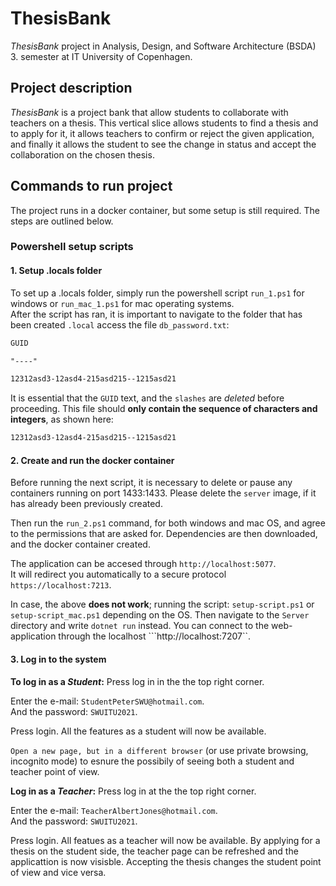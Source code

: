 # ThesisBank

_ThesisBank_ project in Analysis, Design, and Software Architecture (BSDA) 3. semester at IT University of Copenhagen.

## Project description

_ThesisBank_ is a project bank that allow students to collaborate with teachers on a thesis. 
This vertical slice allows students to find a thesis and to apply for it, 
it allows teachers to confirm or reject the given application,
and finally it allows the student to see the change in status and accept the collaboration on the chosen thesis. 

## Commands to run project
The project runs in a docker container, but some setup is still required.
The steps are outlined below.

### Powershell setup scripts
  
#### **1. Setup .locals folder**

To set up a .locals folder, simply run the powershell script   ```run_1.ps1``` for windows or ```run_mac_1.ps1```  for mac operating systems.<br>
After the script has ran, it is important to navigate to the folder that has been created ```.local``` access the file ```db_password.txt```:
  ```txt
  GUID

"----"

12312asd3-12asd4-215asd215--1215asd21
```

It is essential that the `GUID` text, and the `slashes` are _deleted_ before proceeding. This file should **only contain the sequence of characters and integers**, 
as shown here:

```txt
12312asd3-12asd4-215asd215--1215asd21
```

#### **2. Create and run the docker container**

Before running the next script, it is necessary to delete or pause any containers running on port 1433:1433.
Please delete the `server` image, if it has already been previously created.

Then run the  ```run_2.ps1``` command, for both windows and mac OS, and agree to the permissions that are asked for. 
Dependencies are then downloaded, and the docker container created.

The application can be accesed through  ```http://localhost:5077```.<br>
It will redirect you automatically to a secure protocol ```https://localhost:7213```.

In case, the above **does not work**; running the script: `setup-script.ps1` or `setup-script_mac.ps1` depending on the OS. 
Then navigate to the `Server` directory and write  ```dotnet run``` instead. 
You can connect to the web-application through the localhost ```http://localhost:7207``.

#### **3. Log in to the system**

**To log in as a _Student_:** Press log in in the the top right corner.

Enter the e-mail: `StudentPeterSWU@hotmail.com`.<br>
And the password: `SWUITU2021`. 

Press login. All the features as a student will now be available.

`Open a new page, but in a different browser` (or use private browsing, incognito mode) to esnure the possibily of seeing both a student and teacher point of view.

**Log in as a _Teacher_:** Press log in at the the top right corner.

Enter the e-mail: `TeacherAlbertJones@hotmail.com`.<br> 
And the password: `SWUITU2021`. 

Press login. All featues as a teacher will now be available. By applying for a thesis on the student side, the teacher page can be refreshed and the applicattion is now visisble. Accepting the thesis changes the student point of view and vice versa. 
